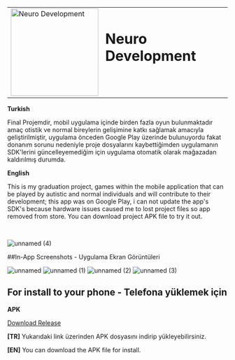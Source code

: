 <table>
  <tr>
    <td>
      <img src="https://github.com/kaanduzbastilar/NeuroDevelopment/assets/70735387/e2a3e83e-b5a0-4d44-a9d3-68cc2f1f5973" alt="Neuro Development" style="width: 200px;">
    </td>
    <td>
      <h1 style="margin-top: 0;">Neuro Development</h1>
    </td>
  </tr>
</table>


**Turkish**

Final Projemdir, mobil uygulama içinde birden fazla oyun bulunmaktadır amaç otistik ve normal bireylerin gelişimine katkı sağlamak amacıyla geliştirilmiştir, uygulama önceden Google Play
üzerinde bulunuyordu fakat donanım sorunu nedeniyle proje dosyalarını kaybettiğimden uygulamanın SDK'lerini güncelleyemediğim için uygulama otomatik olarak mağazadan kaldırılmış durumda.

**English**

This is my graduation project, games within the mobile application that can be played by autistic and normal individuals and will contribute to their development; this app was on Google Play, i can not update the app's SDK's because hardware issues caused me to lost project files so app removed from store.
You can download project APK file to try it out.




<br>


![unnamed (4)](https://github.com/kaanduzbastilar/NeuroDevelopment/assets/70735387/42cd6875-1ec3-463d-ad51-e1613f6b3171)


##In-App Screenshots - Uygulama Ekran Görüntüleri

![unnamed](https://github.com/kaanduzbastilar/NeuroDevelopment/assets/70735387/5b0027fe-a5b0-4d84-a71a-f0eaa65bd691)
![unnamed (1)](https://github.com/kaanduzbastilar/NeuroDevelopment/assets/70735387/9b15c395-8cb2-4dad-9961-26e018839cad)
![unnamed (2)](https://github.com/kaanduzbastilar/NeuroDevelopment/assets/70735387/3c79fdf2-dd3f-47f6-ba11-a21407f609c9)
![unnamed (3)](https://github.com/kaanduzbastilar/NeuroDevelopment/assets/70735387/4bbd9a3e-34bf-4c3f-8031-cab8c5733271)





  
## For install to your phone - Telefona yüklemek için

**APK**


[Download Release](https://github.com/kaanduzbastilar/Petrol_Otomasyonu/releases/tag/Release)


**[TR]** Yukarıdaki link üzerinden APK dosyasını indirip yükleyebilirsiniz.


**[EN]** You can download the APK file for install.
